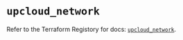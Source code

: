 # `upcloud_network`

Refer to the Terraform Registory for docs: [`upcloud_network`](https://registry.terraform.io/providers/upcloudltd/upcloud/3.0.3/docs/resources/network).
